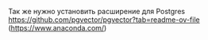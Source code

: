 Так же нужно установить расширение для Postgres https://github.com/pgvector/pgvector?tab=readme-ov-file (https://www.anaconda.com/)
